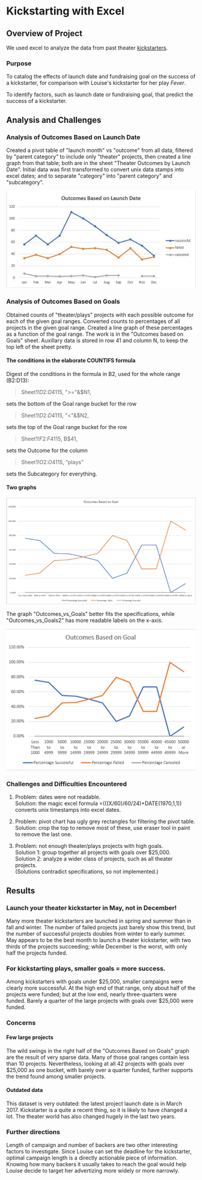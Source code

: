 # Kickstarting with Excel



## Overview of Project


 We used excel to analyze the data from past theater [kickstarters](https://www.kickstarter.com/).

### Purpose

 To catalog the effects of launch date and fundraising goal on the success of a kickstarter, for comparison with Louise's kickstarter for her play *Fever*.

 To identify factors, such as launch date or fundraising goal, that predict the success of a kickstarter. 



## Analysis and Challenges



### Analysis of Outcomes Based on Launch Date

 Created a pivot table of "launch month" vs "outcome" from all data, filtered by "parent category" to include only "theater" projects, then created a line graph from that table; both are in the sheet "Theater Outcomes by Launch Date". Initial data was first transformed to convert unix data stamps into excel dates; and to separate "category" into "parent category" and "subcategory".
 
 ![Here's the graph.](/resources/Theater_Outcomes_vs_Launch.png)



### Analysis of Outcomes Based on Goals


 Obtained counts of "theater/plays" projects with each possible outcome for each of the given goal ranges. Converted counts to percentages of all projects in the given goal range. Created a line graph of these percentages as a function of the goal range. The work is in the "Outcomes based on Goals" sheet. Auxillary data is stored in row 41 and column N, to keep the top left of the sheet pretty.

#### The conditions in the elaborate COUNTIFS formula

 Digest of the conditions in the formula in B2, used for the whole range (B2:D13):
> Sheet1!$D$2:$D$4115, ">="&$N1,  

sets the bottom of the Goal range bucket for the row
  
> Sheet1!$D$2:$D$4115, "<"&$N2,  

sets the top of the Goal range bucket for the row  

> Sheet1!$F$2:$F$4115, B$41,  

sets the Outcome for the column  

> Sheet1!$O$2:$O$4115, "plays"  

sets the Subcategory for everything.  

#### Two graphs


![Requested graph.](/resources/Outcomes_vs_Goals.PNG)

 The graph "Outcomes_vs_Goals" better fits the specifications, while "Outcomes_vs_Goals2" has more readable labels on the x-axis.

![Better graph.](/resources/Outcomes_vs_Goals2.PNG)


### Challenges and Difficulties Encountered



1. Problem: dates were not readable.  
 Solution: the magic excel formula  =(((X/60)/60/24)+DATE(1970,1,1)) converts unix timestamps into excel dates.

2. Problem: pivot chart has ugly grey rectangles for filtering the pivot table.  
 Solution: crop the top to remove most of these, use eraser tool in paint to remove the last one.

3. Problem: not enough theater/plays projects with high goals.  
 Solution 1: group together all projects with goals over $25,000.  
 Solution 2: analyze a wider class of projects, such as all theater projects.  
 (Solutions contradict specifications, so not implemented.)

## Results



### Launch your theater kickstarter in May, not in December!

 Many more theater kickstarters are launched in spring and summer than in fall and winter. The number of failed projects just barely show this trend, but the number of successful projects doubles from winter to early summer. May appears to be the best month to launch a theater kickstarter, with two thirds of the projects succeeding; while December is the worst, with only half the projects funded.

### For kickstarting plays, smaller goals = more success.

 Among kickstarters with goals under $25,000, smaller campaigns were clearly more successful. At the high end of that range, only about half of the projects were funded; but at the low end, nearly three-quarters were funded. Barely a quarter of the large projects with goals over $25,000 were funded.

### Concerns

#### Few large projects

  The wild swings in the right half of the "Outcomes Based on Goals" graph are the result of very sparse data. Many of those goal ranges contain less than 10 projects. Nevertheless, looking at all 42 projects with goals over $25,000 as one bucket, with barely over a quarter funded, further supports the trend found among smaller projects.

#### Outdated data

 This dataset is very outdated: the latest project launch date is in March 2017. Kickstarter is a quite a recent thing, so it is likely to have changed a lot. The theater world has also changed hugely in the last two years.


### Further directions

 Length of campaign and number of backers are two other interesting factors to investigate. Since Louise can set the deadline for the kickstarter, optimal campaign length is a directly actionable piece of information. Knowing how many backers it usually takes to reach the goal would help Louise decide to target her advertizing more widely or more narrowly.


